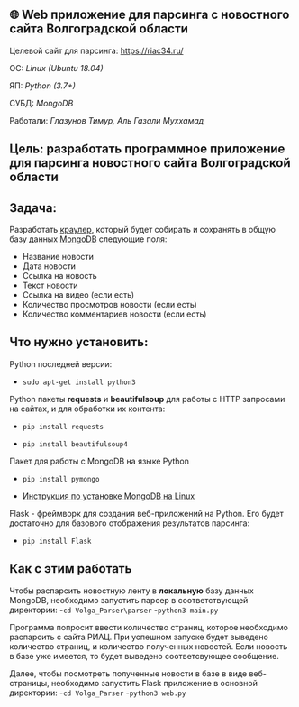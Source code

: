 ## 🌐 Web приложение для парсинга с новостного сайта Волгоградской области

Целевой сайт для парсинга: https://riac34.ru/

ОС: *Linux (Ubuntu 18.04)* 

ЯП: *Python (3.7+)*

СУБД: *MongoDB*

Работали: *Глазунов Тимур, Аль Газали Муххамад*

## **Цель**: разработать программное приложение для парсинга новостного сайта Волгоградской области
## **Задача**:
Разработать [краулер](https://ru.wikipedia.org/wiki/%D0%9F%D0%BE%D0%B8%D1%81%D0%BA%D0%BE%D0%B2%D1%8B%D0%B9_%D1%80%D0%BE%D0%B1%D0%BE%D1%82), который будет собирать и сохранять в общую базу данных [MongoDB](https://www.mongodb.com/) следующие поля: 
- Название новости
- Дата новости
- Ссылка на новость
- Текст новости
- Ссылка на видео (если есть)
- Количество просмотров новости (если есть)
- Количество комментариев новости (если есть)

## **Что нужно установить:** ##
Python последней версии:

- `sudo apt-get install python3`

Python пакеты **requests** и **beautifulsoup** для работы с HTTP запросами на сайтах, и для обработки их контента:

- `pip install requests`

- `pip install beautifulsoup4`

Пакет для работы с MongoDB на языке Python

- `pip install pymongo`

- [Инструкция по установке MongoDB на Linux](https://docs.mongodb.com/manual/tutorial/install-mongodb-on-ubuntu/)

Flask - фреймворк для создания веб-приложений на Python. Его будет достаточно для базового отображения результатов парсинга:

- `pip install Flask`


## **Как с этим работать** ##
Чтобы распарсить новостную ленту в **локальную** базу данных MongoDB, необходимо запустить парсер в соответствующей директории:
-`cd Volga_Parser\parser`
-`python3 main.py` 

Программа попросит ввести количество страниц, которое необходимо распарсить с сайта РИАЦ.
При успешном запуске будет выведено количество страниц, и количество полученных новостей.
Если новость в базе уже имеется, то будет выведено соответсвующее сообщение. 

Далее, чтобы посмотреть полученные новости в базе в виде веб-страницы, необходимо запустить Flask приложение в основной директории:
-`cd Volga_Parser`
-`python3 web.py`
